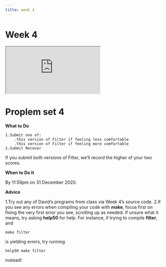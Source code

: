 ```yaml
---
title: week 4
---
```

# Week 4
<iframe src="https://www.youtube.com/embed/cF6YkH-8vFk"></iframe>

# Proplem set 4

**What to Do**

    1.Submit one of: 
        .this version of Filter if feeling less comfortable
        .this version of Filter if feeling more comfortable
    2.Submit Recover
        
If you submit both versions of Filter, we’ll record the higher of your two scores.
        

**When to Do It**

By 11:59pm on 31 December 2020.

**Advice**

  1.Try out any of David’s programs from class via Week 4’s source code.
  2.If you see any errors when compiling your code with **make**, focus first on fixing the very first error you see, scrolling up as needed. If unsure what it means, try asking **help50** for help. For instance, if trying to compile **filter**, and 
    
    make filter
    
   is yielding errors, try running
   
    help50 make filter
      
    
instead!
